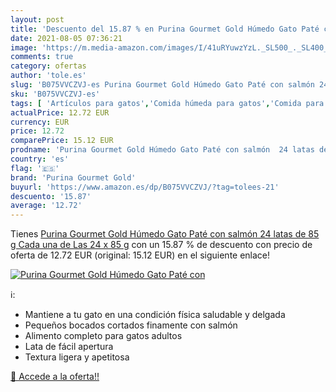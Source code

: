 ```yaml
---
layout: post
title: 'Descuento del 15.87 % en Purina Gourmet Gold Húmedo Gato Paté con'
date: 2021-08-05 07:36:21
image: 'https://m.media-amazon.com/images/I/41uRYuwzYzL._SL500_._SL400_.jpg'
comments: true
category: ofertas
author: 'tole.es'
slug: 'B075VVCZVJ-es Purina Gourmet Gold Húmedo Gato Paté con salmón 24 latas...'
sku: 'B075VVCZVJ-es'
tags: [ 'Artículos para gatos','Comida húmeda para gatos','Comida para gatos','Productos para mascotas','paté','purina','purina gourmet gold', ]
actualPrice: 12.72 EUR
currency: EUR
price: 12.72
comparePrice: 15.12 EUR
prodname: 'Purina Gourmet Gold Húmedo Gato Paté con salmón  24 latas de 85 g Cada una de Las 24 x 85 g'
country: 'es'
flag: '🇪🇸'
brand: 'Purina Gourmet Gold'
buyurl: 'https://www.amazon.es/dp/B075VVCZVJ/?tag=tolees-21'
descuento: '15.87'
average: '12.72'
---
```


Tienes [Purina Gourmet Gold Húmedo Gato Paté con salmón  24 latas de 85 g Cada una de Las 24 x 85 g](https://www.amazon.es/dp/B075VVCZVJ/?tag=tolees-21) con un 15.87 % de descuento con precio de oferta de 12.72 EUR (original: 15.12 EUR) en el siguiente enlace!

[![Purina Gourmet Gold Húmedo Gato Paté con](https://m.media-amazon.com/images/I/41uRYuwzYzL._SL500_._SL400_.jpg)](https://www.amazon.es/dp/B075VVCZVJ/?tag=tolees-21)

ℹ️:

- Mantiene a tu gato en una condición física saludable y delgada
- Pequeños bocados cortados finamente con salmón
- Alimento completo para gatos adultos
- Lata de fácil apertura
- Textura ligera y apetitosa

[🛒 Accede a la oferta!!](https://www.amazon.es/dp/B075VVCZVJ/?tag=tolees-21)
